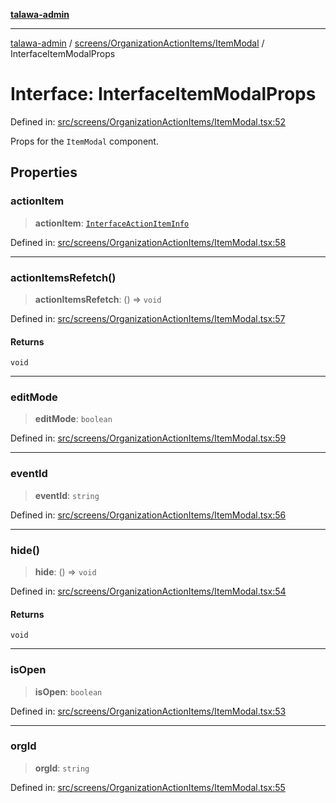 [**talawa-admin**](../../../../README.md)

***

[talawa-admin](../../../../README.md) / [screens/OrganizationActionItems/ItemModal](../README.md) / InterfaceItemModalProps

# Interface: InterfaceItemModalProps

Defined in: [src/screens/OrganizationActionItems/ItemModal.tsx:52](https://github.com/bint-Eve/talawa-admin/blob/bb9ac170c0ec806cc5423650a66bbe110c3af5d9/src/screens/OrganizationActionItems/ItemModal.tsx#L52)

Props for the `ItemModal` component.

## Properties

### actionItem

> **actionItem**: [`InterfaceActionItemInfo`](../../../../utils/interfaces/interfaces/InterfaceActionItemInfo.md)

Defined in: [src/screens/OrganizationActionItems/ItemModal.tsx:58](https://github.com/bint-Eve/talawa-admin/blob/bb9ac170c0ec806cc5423650a66bbe110c3af5d9/src/screens/OrganizationActionItems/ItemModal.tsx#L58)

***

### actionItemsRefetch()

> **actionItemsRefetch**: () => `void`

Defined in: [src/screens/OrganizationActionItems/ItemModal.tsx:57](https://github.com/bint-Eve/talawa-admin/blob/bb9ac170c0ec806cc5423650a66bbe110c3af5d9/src/screens/OrganizationActionItems/ItemModal.tsx#L57)

#### Returns

`void`

***

### editMode

> **editMode**: `boolean`

Defined in: [src/screens/OrganizationActionItems/ItemModal.tsx:59](https://github.com/bint-Eve/talawa-admin/blob/bb9ac170c0ec806cc5423650a66bbe110c3af5d9/src/screens/OrganizationActionItems/ItemModal.tsx#L59)

***

### eventId

> **eventId**: `string`

Defined in: [src/screens/OrganizationActionItems/ItemModal.tsx:56](https://github.com/bint-Eve/talawa-admin/blob/bb9ac170c0ec806cc5423650a66bbe110c3af5d9/src/screens/OrganizationActionItems/ItemModal.tsx#L56)

***

### hide()

> **hide**: () => `void`

Defined in: [src/screens/OrganizationActionItems/ItemModal.tsx:54](https://github.com/bint-Eve/talawa-admin/blob/bb9ac170c0ec806cc5423650a66bbe110c3af5d9/src/screens/OrganizationActionItems/ItemModal.tsx#L54)

#### Returns

`void`

***

### isOpen

> **isOpen**: `boolean`

Defined in: [src/screens/OrganizationActionItems/ItemModal.tsx:53](https://github.com/bint-Eve/talawa-admin/blob/bb9ac170c0ec806cc5423650a66bbe110c3af5d9/src/screens/OrganizationActionItems/ItemModal.tsx#L53)

***

### orgId

> **orgId**: `string`

Defined in: [src/screens/OrganizationActionItems/ItemModal.tsx:55](https://github.com/bint-Eve/talawa-admin/blob/bb9ac170c0ec806cc5423650a66bbe110c3af5d9/src/screens/OrganizationActionItems/ItemModal.tsx#L55)
